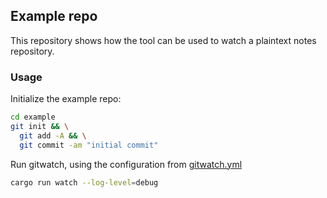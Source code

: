 ## Example repo

This repository shows how the tool can be used to watch a plaintext notes repository. 

### Usage

Initialize the example repo:
```sh
cd example
git init && \
  git add -A && \
  git commit -am "initial commit"
```

Run gitwatch, using the configuration from [gitwatch.yml](gitwatch.yml)
```sh
cargo run watch --log-level=debug
```
